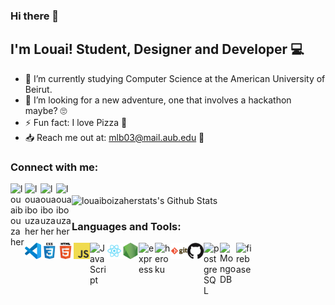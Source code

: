 ### Hi there 👋
## I'm Louai! Student, Designer and Developer 💻

- 🌱 I’m currently studying Computer Science at the American University of Beirut.
- 👯 I’m looking for a new adventure, one that involves a hackathon maybe? 🙄
- ⚡ Fun fact: I love Pizza 🍕
- 📥 Reach me out at: mlb03@mail.aub.edu 📧

### Connect with me:

[<img align="left" alt="louaibouzaher" width="23px" src="https://cdn.jsdelivr.net/npm/simple-icons@v3/icons/linkedin.svg" />][linkedin]
[<img align="left" alt="louaibouzaher" width="25px" src="https://i.pinimg.com/originals/27/d5/42/27d542e2e2626de4c08ee3d84aaabb7b.png" />][facebook]
[<img align="left" alt="louaibouzaher" width="25px" src="https://cdn.jsdelivr.net/npm/simple-icons@v3/icons/twitter.svg" />][twitter]
[<img align="left" alt="louaibouzaher" width="25px" src="https://cdn.jsdelivr.net/npm/simple-icons@v3/icons/instagram.svg" />][instagram]

<br/>


<img align="center" alt="louaiboizaherstats's Github Stats" src="https://github-readme-stats.vercel.app/api?username=louaibouzaher&show_icons=true&hide_border=true" />

<br/>


### Languages and Tools:

<img align="left" alt="Visual Studio Code" width="26px" src="https://raw.githubusercontent.com/github/explore/80688e429a7d4ef2fca1e82350fe8e3517d3494d/topics/visual-studio-code/visual-studio-code.png" />
<img align="left" alt="CSS3" width="26px" src="https://raw.githubusercontent.com/github/explore/80688e429a7d4ef2fca1e82350fe8e3517d3494d/topics/css/css.png" />
<img align="left" alt="HTML5" width="26px" src="https://raw.githubusercontent.com/github/explore/80688e429a7d4ef2fca1e82350fe8e3517d3494d/topics/html/html.png" />
<img align="left" alt="JavaScript" width="26px" src="https://raw.githubusercontent.com/github/explore/80688e429a7d4ef2fca1e82350fe8e3517d3494d/topics/javascript/javascript.png" />
<img align="left" alt="JavaScript" width="26px" src="https://upload.wikimedia.org/wikipedia/commons/thumb/c/c3/Python-logo-notext.svg/1200px-Python-logo-notext.svg.png" />

<img align="left" alt="React" width="26px" src="https://raw.githubusercontent.com/github/explore/80688e429a7d4ef2fca1e82350fe8e3517d3494d/topics/react/react.png" />
<img align="left" alt="Node.js" width="26px" src="https://raw.githubusercontent.com/github/explore/80688e429a7d4ef2fca1e82350fe8e3517d3494d/topics/nodejs/nodejs.png" />
<img align="left" alt="express" width="26px" src="https://cdn.glitch.com/project-avatar/fa1f1a9a-054c-42b2-93ab-83ec4f40695d.png?2017-09-13T18:38:00.967Z" />

<img align="left" alt="heroku" width="26px" src="https://www.drupal.org/files/issues/2019-12-27/heroku_logo.png" />
<img align="left" alt="Git" width="26px" src="https://raw.githubusercontent.com/github/explore/80688e429a7d4ef2fca1e82350fe8e3517d3494d/topics/git/git.png" />
<img align="left" alt="GitHub" width="26px" src="https://raw.githubusercontent.com/github/explore/78df643247d429f6cc873026c0622819ad797942/topics/github/github.png" />
<img align="left" alt="postgreSQL" width="26px" src="https://uxwing.com/wp-content/themes/uxwing/download/10-brands-and-social-media/postgresql.png" />
<img align="left" alt="MongoDB" width="26px" src="https://cdn.iconscout.com/icon/free/png-256/mongodb-226029.png" />
<img align="left" alt="firebase" width="26px" src="https://www.gstatic.com/devrel-devsite/prod/v6cd15f45ec209c8961e07ea7e57ed9a0e9da4333bc915e67d1fcd2b2a9ec62d1/firebase/images/touchicon-180.png" />



[facebook]: https://www.facebook.com/bouzahermohamedlouai/
[linkedin]: https://www.linkedin.com/in/mohamed-louai-bouzaher-bb86201b0/
[twitter]: https://twitter.com/louaibouzaher
[instagram]: https://instagram.com/louaibouzaher

